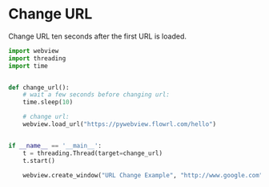 # Change URL

Change URL ten seconds after the first URL is loaded.

``` python
import webview
import threading
import time


def change_url():
    # wait a few seconds before changing url:
    time.sleep(10)

    # change url:
    webview.load_url("https://pywebview.flowrl.com/hello")


if __name__ == '__main__':
    t = threading.Thread(target=change_url)
    t.start()

    webview.create_window("URL Change Example", "http://www.google.com")
```
